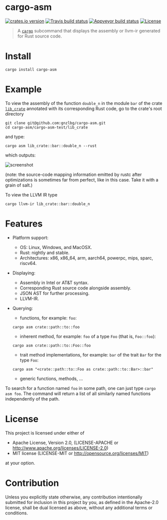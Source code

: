 # cargo-asm

[![crates.io version][crate-shield]][crate] [![Travis build status][travis-shield]][travis] [![Appveyor build status][appveyor-shield]][appveyor] [![License][license-shield]][license]


> A [`cargo`] subcommand that displays the assembly or llvm-ir generated for Rust source code.

# Install

```
cargo install cargo-asm
```

# Example 

To view the assembly of the function `double_n` in the module `bar` of the crate
[`lib_crate`] annotated with its corresponding Rust code, go to the crate's root
directory 

```
git clone git@github.com:gnzlbg/cargo-asm.git
cd cargo-asm/cargo-asm-test/lib_crate
```

and type:

```
cargo asm lib_crate::bar::double_n --rust
```

which outputs:


![screenshot](https://raw.githubusercontent.com/gnzlbg/cargo-asm/images/screenshot.png)

(note: the source-code mapping information emitted by rustc after optimizations is
sometimes far from perfect, like in this case. Take it with a grain of salt.)


To view the LLVM IR type

```
cargo llvm-ir lib_crate::bar::double_n
```

#  Features

* Platform support:

  * OS: Linux, Windows, and MacOSX. 
  * Rust: nightly and stable.
  * Architectures: x86, x86_64, arm, aarch64, powerpc, mips, sparc, riscv64.

* Displaying:

  * Assembly in Intel or AT&T syntax.
  * Corresponding Rust source code alongside assembly.
  * JSON AST for further processing.
  * LLVM-IR.

* Querying:

  * functions, for example: `foo`:
  
  ```
  cargo asm crate::path::to::foo
  ```
  
  * inherent method, for example: `foo` of a type `Foo` (that is, `Foo::foo`):
  
  ```
  cargo asm crate::path::to::Foo::foo
  ```
  
  * trait method implementations, for example: `bar` of the trait `Bar` for the type `Foo`:
  
  ```
  cargo asm "<crate::path::to::Foo as crate::path::to::Bar>::bar"
  ```

  * generic functions, methods, ...
  
To search for a function named `foo` in some path, one can just type `cargo asm
foo`. The command will return a list of all similarly named functions
independently of the path.

# License
This project is licensed under either of

* Apache License, Version 2.0, (LICENSE-APACHE or http://www.apache.org/licenses/LICENSE-2.0)
* MIT license (LICENSE-MIT or http://opensource.org/licenses/MIT)

at your option.

# Contribution

Unless you explicitly state otherwise, any contribution intentionally submitted
for inclusion in this project by you, as defined in the Apache-2.0 license,
shall be dual licensed as above, without any additional terms or conditions.

[`cargo`]: https://crates.io/

[travis-shield]: https://img.shields.io/travis/gnzlbg/cargo-asm.svg?style=flat-square
[travis]: https://travis-ci.org/gnzlbg/cargo-asm
[appveyor-shield]: https://img.shields.io/appveyor/ci/gnzlbg/cargo-asm.svg?style=flat-square
[appveyor]: https://ci.appveyor.com/project/gnzlbg/cargo-asm/branch/master
[license-shield]: https://img.shields.io/badge/License-MIT%2FApache2.0-green.svg?style=flat-square
[license]: https://github.com/gnzlbg/cargo-asm/blob/master/license.md
[crate-shield]: https://img.shields.io/crates/v/cargo-asm.svg?style=flat-square
[crate]: https://crates.io/crates/cargo-asm
[`lib_crate`]: https://github.com/gnzlbg/cargo-asm/tree/master/cargo-asm-test/lib_crate
